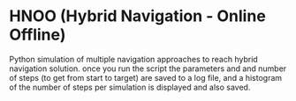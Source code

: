 # HNOO (Hybrid Navigation - Online Offline)
Python simulation of multiple navigation approaches to reach hybrid navigation solution.
once you run the script the parameters and and number of steps (to get from start to target) are saved to a log file, and a histogram of the number
of steps per simulation is displayed and also saved.
